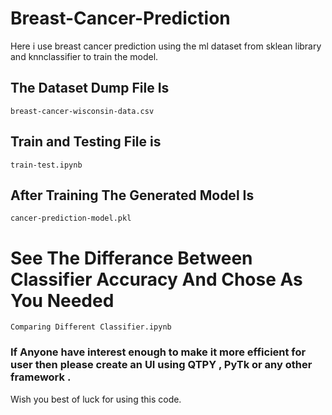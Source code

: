 # Breast-Cancer-Prediction

Here i use breast cancer prediction using the ml dataset from sklean library and knnclassifier to train the model.

## The Dataset Dump File Is 
```
breast-cancer-wisconsin-data.csv
```

## Train and Testing File is 
```
train-test.ipynb
```

## After Training The Generated Model Is 
```
cancer-prediction-model.pkl
```

# See The Differance Between Classifier Accuracy And Chose As You Needed
```
Comparing Different Classifier.ipynb
```

### If Anyone have interest enough to make it more efficient for user then please create an UI using QTPY , PyTk or any other framework .

Wish you best of luck for using this code.
